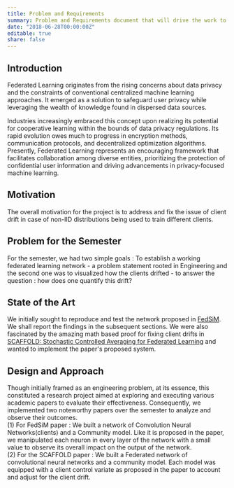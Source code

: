 ```yaml
---
title: Problem and Requirements
summary: Problem and Requirements document that will drive the work to be done in the project
date: "2018-06-28T00:00:00Z"
editable: true
share: false
---
```


## Introduction

Federated Learning originates from the rising concerns about data privacy and the constraints of conventional centralized machine learning approaches. It emerged as a solution to safeguard user privacy while leveraging the wealth of knowledge found in dispersed data sources.

Industries increasingly embraced this concept upon realizing its potential for cooperative learning within the bounds of data privacy regulations. Its rapid evolution owes much to progress in encryption methods, communication protocols, and decentralized optimization algorithms. Presently, Federated Learning represents an encouraging framework that facilitates collaboration among diverse entities, prioritizing the protection of confidential user information and driving advancements in privacy-focused machine learning.

## Motivation

The overall motivation for the project is to address and fix the issue of client drift in case of non-IID distributions being used to train different clients.  

## Problem for the Semester

For the semester, we had two simple goals : To establish a working federated learning network - a problem statement rooted in Engineering and the second one was to visualized how the clients drifted - to answer the question : how does one quantify this drift?

## State of the Art

We initially sought to reproduce and test the network proposed in <a href = "https://iopscience.iop.org/article/10.1088/1361-6501/acf7da/meta">FedSiM</a>. We shall report the findings in the subsequent sections. We were also fascinated by the amazing math based proof for fixing client drifts in <a href = "https://proceedings.mlr.press/v119/karimireddy20a.html">SCAFFOLD: Stochastic Controlled Averaging
for Federated Learning</a> and wanted to implement the paper's proposed system.

## Design and Approach

Though initially framed as an engineering problem, at its essence, this constituted a research project aimed at exploring and executing various academic papers to evaluate their effectiveness. Consequently, we implemented two noteworthy papers over the semester to analyze and observe their outcomes.
<br>
(1) For FedSiM paper : We built a network of Convolution Neural Networks(clients) and a Community model. Like it is proposed in the paper, we manipulated each neuron in every layer of the network with a small value to observe its overall impact on the output of the network.
<br>
(2) For the SCAFFOLD paper : We built a Federated network of convolutional neural networks and a community model. Each model was equipped with a client control variate as proposed in the paper to account and adjust for the client drift.
